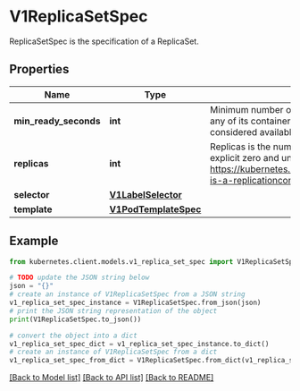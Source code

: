 # V1ReplicaSetSpec

ReplicaSetSpec is the specification of a ReplicaSet.

## Properties

Name | Type | Description | Notes
------------ | ------------- | ------------- | -------------
**min_ready_seconds** | **int** | Minimum number of seconds for which a newly created pod should be ready without any of its container crashing, for it to be considered available. Defaults to 0 (pod will be considered available as soon as it is ready) | [optional] 
**replicas** | **int** | Replicas is the number of desired replicas. This is a pointer to distinguish between explicit zero and unspecified. Defaults to 1. More info: https://kubernetes.io/docs/concepts/workloads/controllers/replicationcontroller/#what-is-a-replicationcontroller | [optional] 
**selector** | [**V1LabelSelector**](V1LabelSelector.md) |  | 
**template** | [**V1PodTemplateSpec**](V1PodTemplateSpec.md) |  | [optional] 

## Example

```python
from kubernetes.client.models.v1_replica_set_spec import V1ReplicaSetSpec

# TODO update the JSON string below
json = "{}"
# create an instance of V1ReplicaSetSpec from a JSON string
v1_replica_set_spec_instance = V1ReplicaSetSpec.from_json(json)
# print the JSON string representation of the object
print(V1ReplicaSetSpec.to_json())

# convert the object into a dict
v1_replica_set_spec_dict = v1_replica_set_spec_instance.to_dict()
# create an instance of V1ReplicaSetSpec from a dict
v1_replica_set_spec_from_dict = V1ReplicaSetSpec.from_dict(v1_replica_set_spec_dict)
```
[[Back to Model list]](../README.md#documentation-for-models) [[Back to API list]](../README.md#documentation-for-api-endpoints) [[Back to README]](../README.md)



